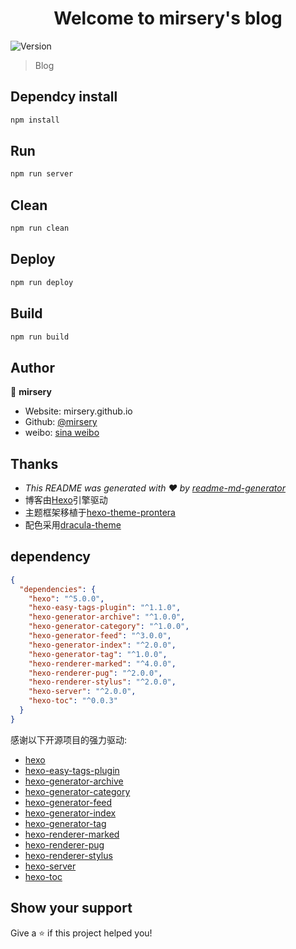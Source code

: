 <h1 align="center">Welcome to mirsery's blog</h1>
<p>
  <img alt="Version" src="https://img.shields.io/badge/version-0.0.0-blue.svg?cacheSeconds=2592000" />
</p>

> Blog

## Dependcy install

```sh
npm install
```

## Run

```sh
npm run server
```
## Clean
```sh
npm run clean
```

## Deploy
```sh
npm run deploy
```

## Build
```sh
npm run build
```

## Author

👤 **mirsery**

* Website: mirsery.github.io
* Github: [@mirsery](https://github.com/mirsery)
* weibo: [sina weibo](https://weibo.com/lengyekuyu)

## Thanks

* _This README was generated with ❤️ by [readme-md-generator](https://github.com/kefranabg/readme-md-generator)_
* 博客由[Hexo](https://github.com/hexojs/hexo.git)引擎驱动
* 主题框架移植于[hexo-theme-prontera](https://github.com/AngryPowman/hexo-theme-prontera)
* 配色采用[dracula-theme](https://github.com/dracula/dracula-theme)

## dependency
```json
{
  "dependencies": {
    "hexo": "^5.0.0",
    "hexo-easy-tags-plugin": "^1.1.0",
    "hexo-generator-archive": "^1.0.0",
    "hexo-generator-category": "^1.0.0",
    "hexo-generator-feed": "^3.0.0",
    "hexo-generator-index": "^2.0.0",
    "hexo-generator-tag": "^1.0.0",
    "hexo-renderer-marked": "^4.0.0",
    "hexo-renderer-pug": "^2.0.0",
    "hexo-renderer-stylus": "^2.0.0",
    "hexo-server": "^2.0.0",
    "hexo-toc": "^0.0.3"
  }
}
```

感谢以下开源项目的强力驱动:

* [hexo](https://github.com/hexojs/hexo) 
* [hexo-easy-tags-plugin](https://github.com/dailyrandomphoto/hexo-easy-tags-plugin)
* [hexo-generator-archive](https://github.com/hexojs/hexo-generator-archive)
* [hexo-generator-category](https://github.com/hexojs/hexo-generator-category)
* [hexo-generator-feed](https://github.com/hexojs/hexo-generator-feed)
* [hexo-generator-index](https://github.com/hexojs/hexo-generator-index)
* [hexo-generator-tag](https://github.com/hexojs/hexo-generator-tag)
* [hexo-renderer-marked](https://github.com/hexojs/hexo-renderer-marked)
* [hexo-renderer-pug](https://github.com/hexojs/hexo-renderer-pug)
* [hexo-renderer-stylus](https://github.com/hexojs/hexo-renderer-stylus)
* [hexo-server](https://github.com/hexojs/hexo-server)
* [hexo-toc](https://github.com/bubkoo/hexo-toc)


## Show your support

Give a ⭐️ if this project helped you!